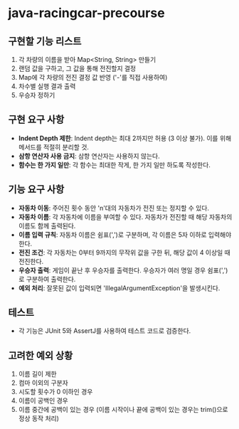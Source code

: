 # java-racingcar-precourse
## 구현할 기능 리스트
1. 각 차량의 이름을 받아 Map<String, String> 만들기 
2. 랜덤 값을 구하고, 그 값을 통해 전진할지 결정
3. Map에 각 차량의 전진 결정 값 반영 ('-'를 직접 사용하여)
4. 차수별 실행 결과 출력
5. 우승자 정하기

## 구현 요구 사항

- **Indent Depth 제한**: Indent depth는 최대 2까지만 허용 (3 이상 불가). 이를 위해 메서드를 적절히 분리할 것.
- **삼항 연산자 사용 금지**: 삼항 연산자는 사용하지 않는다.
- **함수는 한 가지 일만**: 각 함수는 최대한 작게, 한 가지 일만 하도록 작성한다.

## 기능 요구 사항

- **자동차 이동**: 주어진 횟수 동안 'n'대의 자동차가 전진 또는 정지할 수 있다.
- **자동차 이름**: 각 자동차에 이름을 부여할 수 있다. 자동차가 전진할 때 해당 자동차의 이름도 함께 출력된다.
- **이름 입력 규칙**: 자동차 이름은 쉼표(',')로 구분하며, 각 이름은 5자 이하로 입력해야 한다.
- **전진 조건**: 각 자동차는 0부터 9까지의 무작위 값을 구한 뒤, 해당 값이 4 이상일 때 전진한다.
- **우승자 출력**: 게임이 끝난 후 우승자를 출력한다. 우승자가 여러 명일 경우 쉼표(',')로 구분하여 출력한다.
- **예외 처리**: 잘못된 값이 입력되면 'IllegalArgumentException'을 발생시킨다.

## 테스트
- 각 기능은 JUnit 5와 AssertJ를 사용하여 테스트 코드로 검증한다.

## 고려한 예외 상황
1. 이름 길이 제한
2. 컴마 이외의 구분자
3. 시도할 횟수가 0 이하인 경우
4. 이름이 공백인 경우
5. 이름 중간에 공백이 있는 경우 (이름 시작이나 끝에 공백이 있는 경우는 trim()으로 정상 동작 처리)